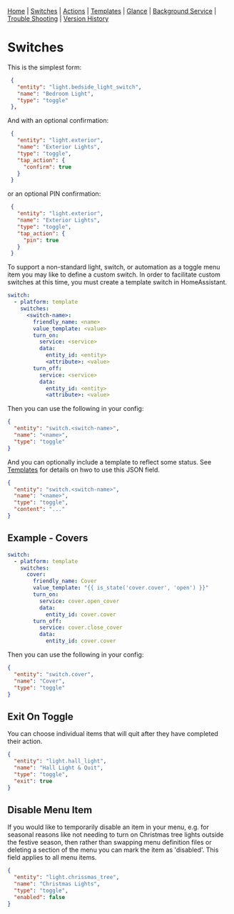[Home](../README.md) | [Switches](Switches.md) | [Actions](Actions.md) | [Templates](Templates.md) | [Glance](Glance.md) | [Background Service](../BackgroundService.md) | [Trouble Shooting](../TroubleShooting.md) | [Version History](../HISTORY.md)


# Switches

This is the simplest form:

```json
 {
   "entity": "light.bedside_light_switch",
   "name": "Bedroom Light",
   "type": "toggle"
 },
```

And with an optional confirmation:

```json
 {
   "entity": "light.exterior",
   "name": "Exterior Lights",
   "type": "toggle",
   "tap_action": {
     "confirm": true
   }
 }
```

or an optional PIN confirmation:

```json
 {
   "entity": "light.exterior",
   "name": "Exterior Lights",
   "type": "toggle",
   "tap_action": {
     "pin": true
   }
 }
```

To support a non-standard light, switch, or automation as a toggle menu item you may like to define a custom switch. In order to facilitate custom switches at this time, you must create a template switch in HomeAssistant.

```yaml
switch:
  - platform: template
    switches:
      <switch-name>:
        friendly_name: <name>
        value_template: <value>
        turn_on:
          service: <service>
          data:
            entity_id: <entity>
            <attribute>: <value>
        turn_off:
          service: <service>
          data:
            entity_id: <entity>
            <attribute>: <value>
```

Then you can use the following in your config:

```json
{
  "entity": "switch.<switch-name>",
  "name": "<name>",
  "type": "toggle"
}
```

And you can optionally include a template to reflect some status. See [Templates](Templates.md) for details on hwo to use this JSON field.

```json
{
  "entity": "switch.<switch-name>",
  "name": "<name>",
  "type": "toggle",
  "content": "..."
}
```

## Example - Covers

```yaml
switch:
  - platform: template
    switches:
      cover:
        friendly_name: Cover
        value_template: "{{ is_state('cover.cover', 'open') }}"
        turn_on:
          service: cover.open_cover
          data:
            entity_id: cover.cover
        turn_off:
          service: cover.close_cover
          data:
            entity_id: cover.cover
```

Then you can use the following in your config:

```json
{
  "entity": "switch.cover",
  "name": "Cover",
  "type": "toggle"
}
```

## Exit On Toggle

You can choose individual items that will quit after they have completed their action.

```json
{
  "entity": "light.hall_light",
  "name": "Hall Light & Quit",
  "type": "toggle",
  "exit": true
}
```

## Disable Menu Item

If you would like to temporarily disable an item in your menu, e.g. for seasonal reasons like not needing to turn on Christmas tree lights outside the festive season, then rather than swapping menu definition files or deleting a section of the menu you can mark the item as 'disabled'. This field applies to all menu items.

```json
{
  "entity": "light.chrissmas_tree",
  "name": "Christmas Lights",
  "type": "toggle",
  "enabled": false
}
```
